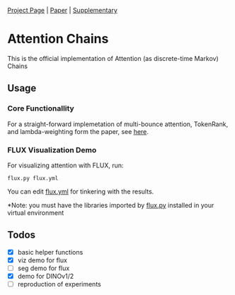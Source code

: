 [Project Page](https://yoterel.github.io/attention_chains/) | [Paper]() | [Supplementary](https://yoterel.github.io/attention_chains/static/pdfs/AttentionChains_supp.pdf)

# Attention Chains

This is the official implementation of Attention (as discrete-time Markov) Chains

## Usage

### Core Functionallity
For a straight-forward implemetation of multi-bounce attention, TokenRank, and lambda-weighting form the paper, see [here](https://github.com/yoterel/attention_chains_code/blob/main/helpers.py).

### FLUX Visualization Demo

For visualizing attention with FLUX, run:

`flux.py flux.yml`

You can edit [flux.yml](https://github.com/yoterel/attention_chains_code/blob/main/flux.yml) for tinkering with the results.

*Note: you must have the libraries imported by [flux.py](https://github.com/yoterel/attention_chains_code/blob/main/flux.py) installed in your virtual environment

###

## Todos
- [x] basic helper functions
- [x] viz demo for flux
- [ ] seg demo for flux
- [x] demo for DINOv1/2
- [ ] reproduction of experiments
